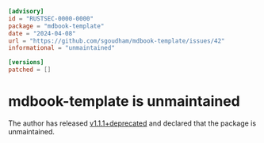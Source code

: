 ```toml
[advisory]
id = "RUSTSEC-0000-0000"
package = "mdbook-template"
date = "2024-04-08"
url = "https://github.com/sgoudham/mdbook-template/issues/42"
informational = "unmaintained"

[versions]
patched = []
```

# mdbook-template is unmaintained

The author has released
[v1.1.1+deprecated](https://github.com/sgoudham/mdbook-template/releases/tag/v1.1.1%2Bdeprecated)
and declared that the package is unmaintained.

